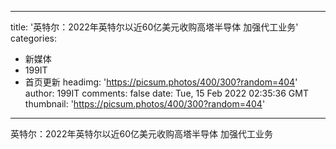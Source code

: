 
---
title: '英特尔：2022年英特尔以近60亿美元收购高塔半导体 加强代工业务'
categories: 
 - 新媒体
 - 199IT
 - 首页更新
headimg: 'https://picsum.photos/400/300?random=404'
author: 199IT
comments: false
date: Tue, 15 Feb 2022 02:35:36 GMT
thumbnail: 'https://picsum.photos/400/300?random=404'
---

<div>   
英特尔：2022年英特尔以近60亿美元收购高塔半导体 加强代工业务  
</div>
            